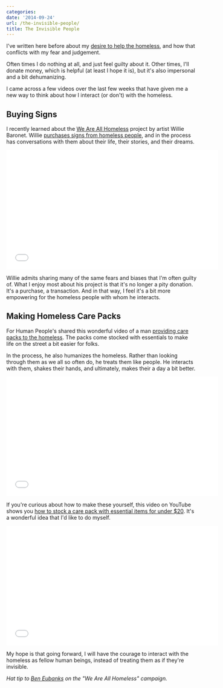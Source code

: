 ```yaml
---
categories:
date: '2014-09-24'
url: /the-invisible-people/
title: The Invisible People
---
```


I've written here before about my [desire to help the homeless](/homeless-hungry/), and how that conflicts with my fear and judgement.

Often times I do nothing at all, and just feel guilty about it. Other times, I'll donate money, which is helpful (at least I hope it is), but it's also impersonal and a bit dehumanizing.

I came across a few videos over the last few weeks that have given me a new way to think about how I interact (or don't) with the homeless.

<!--more-->

## Buying Signs

I recently learned about the [We Are All Homeless](http://weareallhomeless.blogspot.com/) project by artist Willie Baronet. Willie [purchases signs from homeless people](https://www.youtube.com/watch?v=J35V-1-d_zc), and in the process has conversations with them about their life, their stories, and their dreams.

<iframe width="560" height="315" src="//www.youtube.com/embed/J35V-1-d_zc?rel=0" frameborder="0" allowfullscreen></iframe>

Willie admits sharing many of the same fears and biases that I'm often guilty of. What I enjoy most about his project is that it's no longer a pity donation. It's a purchase, a transaction. And in that way, I feel it's a bit more empowering for the homeless people with whom he interacts.

## Making Homeless Care Packs

For Human People's shared this wonderful video of a man [providing care packs to the homeless](https://www.youtube.com/watch?v=HIk4w_fgW98). The packs come stocked with essentials to make life on the street a bit easier for folks.

In the process, he also humanizes the homeless. Rather than looking through them as we all so often do, he treats them like people. He interacts with them, shakes their hands, and ultimately, makes their a day a bit better.

<iframe width="560" height="315" src="//www.youtube.com/embed/HIk4w_fgW98?rel=0" frameborder="0" allowfullscreen></iframe>

If you're curious about how to make these yourself, this video on YouTube shows you [how to stock a care pack with essential items for under $20](https://www.youtube.com/watch?v=Y6fkyf9UGAE). It's a wonderful idea that I'd like to do myself.

<iframe width="560" height="315" src="//www.youtube.com/embed/Y6fkyf9UGAE?rel=0" frameborder="0" allowfullscreen></iframe>

My hope is that going forward, I will have the courage to interact with the homeless as fellow human beings, instead of treating them as if they're invisible.

*Hat tip to [Ben Eubanks](https://twitter.com/beneubanks) on the "We Are All Homeless" campaign.*